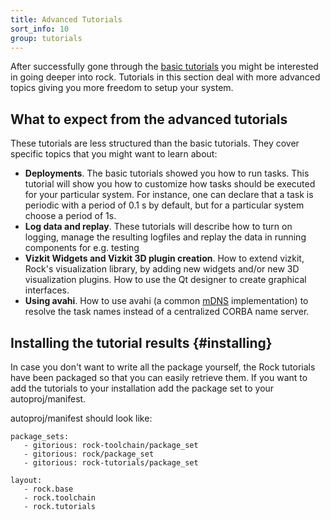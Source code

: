 ```yaml
---
title: Advanced Tutorials
sort_info: 10
group: tutorials
---
```


After successfully gone through the [basic
tutorials](/documentation/tutorials/index.html)  you might be interested in
going deeper into rock.  Tutorials in this section deal with more advanced
topics giving you more freedom to setup your system.

What to expect from the advanced tutorials
----------------------------
These tutorials are less structured than the basic tutorials. They cover
specific topics that you might want to learn about:

 * **Deployments**. The basic tutorials showed you how to run tasks. This
   tutorial will show you how to customize how tasks should be executed for your
   particular system. For instance, one can declare that a task is periodic with
   a period of 0.1 s by default, but for a particular system choose a period of
   1s.
 * **Log data and replay**. These tutorials will describe how to turn on
   logging, manage the resulting logfiles and replay the data in running
   components for e.g. testing
 * **Vizkit Widgets and Vizkit 3D plugin creation**. How to extend vizkit,
   Rock's visualization library, by adding new widgets and/or new 3D
   visualization plugins. How to use the Qt designer to create graphical
   interfaces.
 * **Using avahi**. How to use avahi (a common
   [mDNS](http://en.wikipedia.org/wiki/Multicast_DNS) implementation) to resolve
   the task names instead of a centralized CORBA name server.

Installing the tutorial results {#installing}
-------------------------------
In case you don't want to write all the package yourself, the Rock tutorials have been packaged so that you can easily retrieve them.
If you want to add the tutorials to your installation add the package set to
your autoproj/manifest.

autoproj/manifest should look like:

~~~ text
package_sets:
   - gitorious: rock-toolchain/package_set
   - gitorious: rock/package_set
   - gitorious: rock-tutorials/package_set

layout:
   - rock.base
   - rock.toolchain
   - rock.tutorials
~~~

